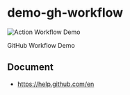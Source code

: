 # demo-gh-workflow

![Action Workflow Demo](https://github.com/zhouyuanzhen/demo-gh-workflow/workflows/Action%20Workflow%20Demo/badge.svg?branch=master)

GitHub Workflow Demo

## Document

- https://help.github.com/en
